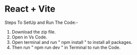 # React + Vite

Steps To SetUp and Run The Code:-
1. Download the zip file.
2. Open in Vs Code.
3. Open terminal and run " npm install " to install all packages.
4. Then run " npm run dev " in Terminal to run the Code.
